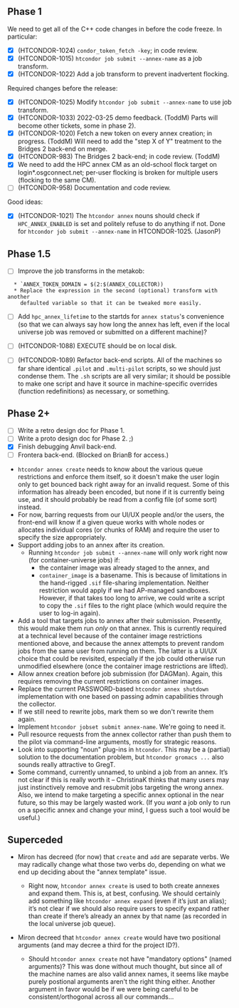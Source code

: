Phase 1
-------

We need to get all of the C++ code changes in before the code freeze.
In particular:
- [x]  (HTCONDOR-1024)  `condor_token_fetch -key`; in code review.
- [x]  (HTCONDOR-1015)  `htcondor job submit --annex-name` as a job transform.
- [x]  (HTCONDOR-1022)  Add a job transform to prevent inadvertent flocking.

Required changes before the release:
- [x]  (HTCONDOR-1025)  Modify `htcondor job submit --annex-name` to use job transform.
- [x]  (HTCONDOR-1033)  2022-03-25 demo feedback.  (ToddM)  Parts will become other tickets, some in
       phase 2).
- [x]  (HTCONDOR-1020)  Fetch a new token on every annex creation;
       in progress.  (ToddM)  Will need to add the "step X of Y" treatment
       to the Bridges 2 back-end on merge.
- [x]  (HTCONDOR-983)   The Bridges 2 back-end; in code review.  (ToddM)         
- [x]  We need to add the HPC annex CM as an old-school flock target on login*.osgconnect.net;
       per-user flocking is broken for multiple users (flocking to the same CM).
- [ ]  (HTCONDOR-958)   Documentation and code review.

Good ideas:
- [x]  (HTCONDOR-1021)  The `htcondor annex` nouns should check if `HPC_ANNEX_ENABLED`
       is set and politely refuse to do anything if not.  Done for `htcondor job submit --annex-name`
       in HTCONDOR-1025.  (JasonP)

Phase 1.5
---------

- [ ]  Improve the job transforms in the metakob:
```
  * `ANNEX_TOKEN_DOMAIN = $(2:$(ANNEX_COLLECTOR))
  * Replace the expression in the second (optional) transform with another
    defaulted variable so that it can be tweaked more easily.
```
- [ ]  Add `hpc_annex_lifetime` to the startds for `annex status`'s convenience
       (so that we can always say how long the annex has left, even if the local
       universe job was removed or submitted on a different machine)?
- [ ]  (HTCONDOR-1088)  EXECUTE should be on local disk.
- [ ]  (HTCONDOR-1089)  Refactor back-end scripts.  All of the machines so far share identical
       `.pilot` and `.multi-pilot` scripts, so we should just condense them.
       The `.sh` scripts are all very similar; it should be possible to make
       one script and have it source in machine-specific overrides (function
       redefinitions) as necessary, or something.


Phase 2+
--------

- [ ]  Write a retro design doc for Phase 1.
- [ ]  Write a proto design doc for Phase 2. ;)
- [x]  Finish debugging Anvil back-end.
- [ ]  Frontera back-end.  (Blocked on BrianB for access.)
- `htcondor annex create` needs to know about the various queue restrictions
  and enforce them itself, so it doesn't make the user login only to get
  bounced back right away for an invalid request.  Some of this information
  has already been encoded, but none if it is currently being use, and it
  should probably be read from a config file   (of some sort) instead.
- For now, barring requests from our UI/UX people and/or the users, the
  front-end will know if a given queue works with whole nodes or allocates
  individual cores (or chunks of RAM) and require the user to specify the
  size appropriately.
- Support adding jobs to an annex after its creation.
  - Running `htcondor job submit --annex-name` will only work right now
    (for container-universe jobs) if:
    - the container image was already staged to the annex, and
    - `container_image` is a basename.
    This is because of limitations in the hand-rigged `.sif` file-sharing
    implementation.  Neither restriction would apply if we had AP-managed
    sandboxes.  However, if that takes too long to arrive, we could write
    a script to copy the `.sif` files to the right place (which would require
    the user to log-in again).
- Add a tool that targets jobs to annex after their submission.  Presently,
  this would make them run _only_ on that annex.  This is currently required
  at a technical level because of the container image restrictions mentioned
  above, and because the annex attempts to prevent random jobs from the same
  user from running on them.  The latter is a UI/UX choice that could be
  revisited, especially if the job could otherwise run unmodified elsewhere
  (once the container image restrictions are lifted).
- Allow annex creation before job submission (for DAGMan).  Again, this
  requires removing the current restrictions on container images.
- Replace the current PASSWORD-based `htcondor annex shutdown` implementation
  with one based on passing admin capabilities through the collector.
- If we still need to rewrite jobs, mark them so we don't rewrite them again.
- Implement `htcondor jobset submit annex-name`.  We're going to need it.
- Pull resource requests from the annex collector rather than push them to
  the pilot via command-line arguments, mostly for strategic reasons.
- Look into supporting "noun" plug-ins in `htcondor`.  This may be a (partial)
  solution to the documentation problem, but `htcondor gromacs ...` also
  sounds really attractive to GregT.
- Some command, currently unnamed, to unbind a job from an annex.  It’s not
  clear if this is really worth it – ChristinaK thinks that many users may
  just instinctively remove and resubmit jobs targeting the wrong annex.  Also,
  we intend to make targeting a specific annex optional in the near future, so
  this may be largely wasted work.  (If you _want_ a job only to run on a
  specific annex and change your mind, I guess such a tool would be useful.)

Superceded
----------

- Miron has decreed (for now) that `create` and `add` are separate verbs.  We may
  radically change what those two verbs do, depending on what we end up deciding
  about the "annex template" issue.
  - Right now, `htcondor annex create` is used to both create annexes and expand
    them.  This is, at best, confusing.  We should certainly add something like
    `htcondor annex expand` (even if it’s just an alias); it’s not clear if we
    should also require users to specify expand rather than create if there’s
    already an annex by that name (as recorded in the local universe job queue).

- Miron decreed that `htcondor annex create` would have two positional arguments
  (and may decree a third for the project ID?). 
  - Should `htcondor annex create` not have "mandatory options" (named
    arguments)?  This was done without much thought, but since all of the
    machine names are also valid annex names, it seems like maybe
    purely postional arguments aren't the right thing either.  Another argument
    in favor would be if we were being careful to be consistent/orthogonal
  across all our commands...
